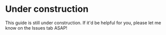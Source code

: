 # Under construction

This guide is still under construction. If it'd be helpful for you, please let me know on the Issues tab ASAP!
